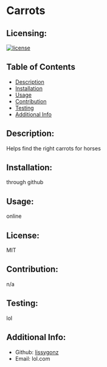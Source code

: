 # Carrots
  ## Licensing:
  [![license](https://img.shields.io/badge/license-MIT-blue)](https://shields.io)
  ## Table of Contents 
  - [Description](#description)
  - [Installation](#installation)
  - [Usage](#usage)
  - [Contribution](#contribution)
  - [Testing](#testing)
  - [Additional Info](#additional-info)
  ## Description:
  Helps find the right carrots for horses
  ## Installation:
  through github
  ## Usage:
  online
  ## License:
  MIT
  ## Contribution:
  n/a
  ## Testing:
  lol
  ## Additional Info:
  - Github: [lissygonz](https://github.com/lissygonz)
  - Email: lol.com 